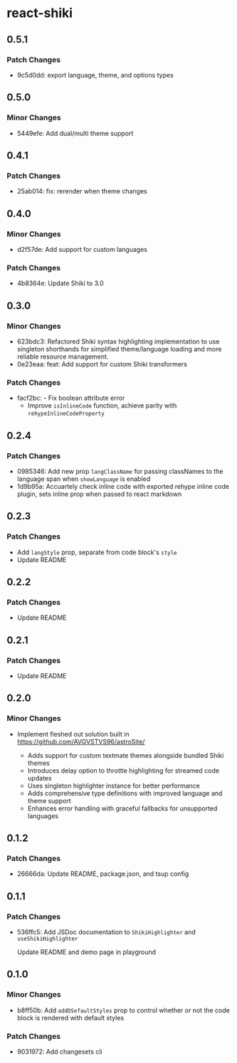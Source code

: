 # react-shiki

## 0.5.1

### Patch Changes

- 9c5d0dd: export language, theme, and options types

## 0.5.0

### Minor Changes

- 5449efe: Add dual/multi theme support

## 0.4.1

### Patch Changes

- 25ab014: fix: rerender when theme changes

## 0.4.0

### Minor Changes

- d2f57de: Add support for custom languages

### Patch Changes

- 4b8364e: Update Shiki to 3.0

## 0.3.0

### Minor Changes

- 623bdc3: Refactored Shiki syntax highlighting implementation to use singleton shorthands for simplified theme/language loading and more reliable resource management.
- 0e23eaa: feat: Add support for custom Shiki transformers

### Patch Changes

- facf2bc: - Fix boolean attribute error
  - Improve `isInlineCode` function, achieve parity with `rehypeInlineCodeProperty`

## 0.2.4

### Patch Changes

- 0985346: Add new prop `langClassName` for passing classNames to the language span when `showLanguage` is enabled
- 1d9b95a: Accuartely check inline code with exported rehype inline code plugin, sets inline prop when passed to react markdown

## 0.2.3

### Patch Changes

- Add `langStyle` prop, separate from code block's `style`
- Update README

## 0.2.2

### Patch Changes

- Update README

## 0.2.1

### Patch Changes

- Update README

## 0.2.0

### Minor Changes

- Implement fleshed out solution built in <https://github.com/AVGVSTVS96/astroSite/>

  - Adds support for custom textmate themes alongside bundled Shiki themes
  - Introduces delay option to throttle highlighting for streamed code updates
  - Uses singleton highlighter instance for better performance
  - Adds comprehensive type definitions with improved language and theme support
  - Enhances error handling with graceful fallbacks for unsupported languages

## 0.1.2

### Patch Changes

- 26666da: Update README, package.json, and tsup config

## 0.1.1

### Patch Changes

- 536ffc5: Add JSDoc documentation to `ShikiHighlighter` and `useShikiHighlighter`

  Update README and demo page in playground

## 0.1.0

### Minor Changes

- b8ff50b: Add `addDSefaultStyles` prop to control whether or not the code block is rendered with default styles

### Patch Changes

- 9031972: Add changesets cli
